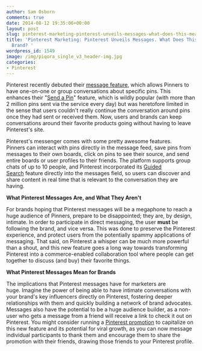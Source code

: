 ```yaml
---
author: Sam Osborn
comments: true
date: 2014-08-12 19:35:06+00:00
layout: post
slug: pinterest-marketing-pinterest-unveils-messages-what-does-this-mean-for-your-brand
title: 'Pinterest Marketing: Pinterest Unveils Messages. What Does This Mean for Your
  Brand? '
wordpress_id: 1549
image: /img/piqora_single_v3_header-img.jpg
categories:
- Pinterest
---
```


Pinterest recently debuted their [message feature](http://about.pinterest.com/en/messages), which allows Pinners to have one-on-one or group conversations about specific pins. This enhances their "[Send a Pin](http://blog.pinterest.com/post/50595427265/send-pins-to-friends)" feature, which is wildly popular (with more than 2 million pins sent via the service every day) but was heretofore limited in the sense that users couldn't really continue the conversation around pins once they had sent or received them. Now, users and brands can keep conversations around their favorite products going without having to leave Pinterest's site.



Pinterest's messenger comes with some pretty awesome features. Pinners can interact with pins directly in the message feed, save pins from messages to their own boards, click on pins to see their source, and send entire boards or user profiles to their friends. The platform supports group chats of up to 10 people, and Pinterest incorporated its [Guided Search](http://blog.pinterest.com/post/88472890774/guided-search-hits-the-web) feature directly into the messages field, so users can discover and share content in real time that is relevant to the conversation they are having.

**What Pinterest Messages Are, and What They Aren't**

For brands hoping that Pinterest messages will be a megaphone to reach a huge audience of Pinners, prepare to be disappointed; they are, by design, intimate. In order to participate in direct messaging, the user **must** be following the brand, and vice versa. This was done to preserve the Pinterest experience, and protect users from the potentially spammy applications of messaging. That said, on Pinterest a whisper can be much more powerful than a shout, and this new feature goes a long way towards transforming Pinterest into a commerce-enabled collaboration tool where people can get together to discuss (and buy) their favorite things.

**What Pinterest Messages Mean for Brands**

The implications that Pinterest messages have for marketers are huge. Imagine the power of being able to have intimate conversations with your brand's key influencers directly on Pinterest, fostering deeper relationships with them and quickly building a network of brand advocates. Messages also have the potential to be a huge audience builder, as a non-user who gets a message from a friend will receive a link to check it out on Pinterest. You might consider running a [Pinterest promotion](https://www.piqora.com/assets/documents/secrets-to-promotions-7382140894.pdf) to capitalize on this new feature and its potential for viral growth, as you can now message individual participants to thank them and encourage them to share the promotion with their friends, drawing those friends to your Pinterest profile.
